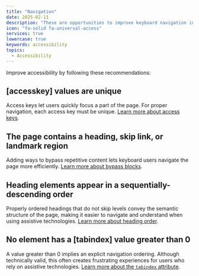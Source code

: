 ```yaml
---
title: "Navigation"
date: 2025-02-11
description: "These are opportunities to improve keyboard navigation in your application."
icon: "fa-solid fa-universal-access"
services: true
lowercase: true
keywords: accessibility
topics:
  - Accessibility
---
```


Improve accessibility by following these recommendations:

## [accesskey] values are unique

Access keys let users quickly focus a part of the page. For proper navigation, each access key must be unique. [Learn more about access keys](https://dequeuniversity.com/rules/axe/4.10/accesskeys).

## The page contains a heading, skip link, or landmark region

Adding ways to bypass repetitive content lets keyboard users navigate the page more efficiently. [Learn more about bypass blocks](https://dequeuniversity.com/rules/axe/4.10/bypass).

## Heading elements appear in a sequentially-descending order

Properly ordered headings that do not skip levels convey the semantic structure of the page, making it easier to navigate and understand when using assistive technologies. [Learn more about heading order](https://dequeuniversity.com/rules/axe/4.10/heading-order).

## No element has a [tabindex] value greater than 0

A value greater than 0 implies an explicit navigation ordering. Although technically valid, this often creates frustrating experiences for users who rely on assistive technologies. [Learn more about the `tabindex` attribute](https://dequeuniversity.com/rules/axe/4.10/tabindex).

